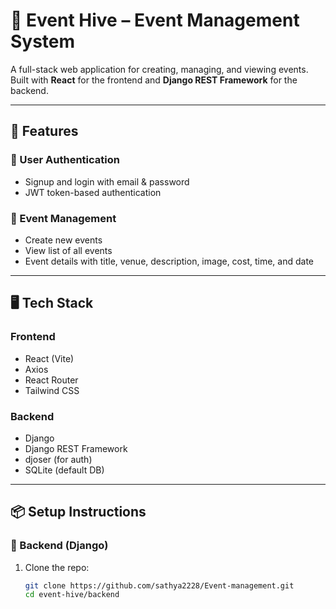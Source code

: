 # 🎉 Event Hive – Event Management System

A full-stack web application for creating, managing, and viewing events. Built with **React** for the frontend and **Django REST Framework** for the backend.

---

## 🚀 Features

### 🔐 User Authentication
- Signup and login with email & password
- JWT token-based authentication

### 📅 Event Management
- Create new events
- View list of all events
- Event details with title, venue, description, image, cost, time, and date

---

## 🖥️ Tech Stack

### Frontend
- React (Vite)
- Axios
- React Router
- Tailwind CSS

### Backend
- Django
- Django REST Framework
- djoser (for auth)
- SQLite (default DB)

---

## 📦 Setup Instructions

### 🔧 Backend (Django)

1. Clone the repo:

   ```bash
   git clone https://github.com/sathya2228/Event-management.git
   cd event-hive/backend
